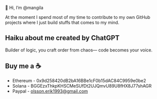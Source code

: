 👋 Hi, I’m @mangila

At the moment I spend most of my time to contribute to my own GitHub projects where I just build stuffs that comes to my mind.

## Haiku about me created by ChatGPT

Builder of logic, you craft order from chaos— code becomes your voice.

## Buy me a :coffee:

- Ethereum - 0x9d258420dB2bA16BBe1cF0b15dAC84C9959e0be2
- Solana - BGGEzxThkpKHSCMeSUfDt2UJQmvU89U8fHX8J77shAGR
- Paypal - olsson.erik1993@gmail.com
